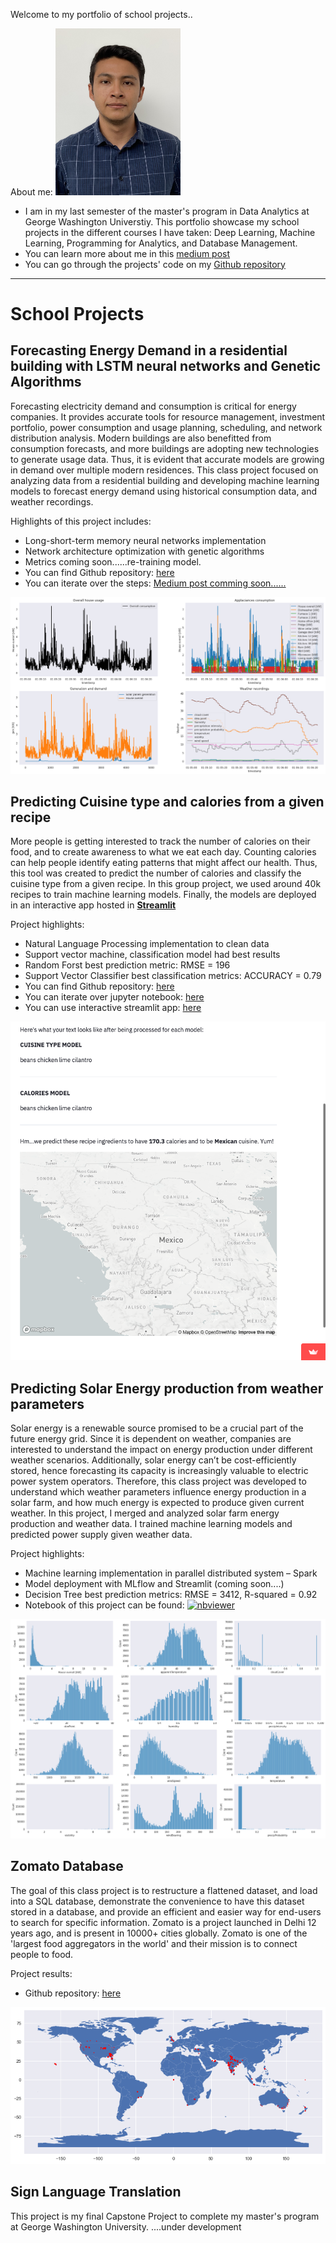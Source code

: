 
Welcome to my portfolio of school projects..

About me:
<img src="/images/fotoperfil.jpg" alt="fotodeperfil" width="200"/>


- I am in my last semester of the master's program in Data Analytics at George Washington Universtiy. This portfolio showcase my school projects in the different courses I have taken: Deep Learning, Machine Learning, Programming for Analytics, and Database Management. 
- You can learn more about me in this [medium post](https://medium.com/@garciaguerra.jl/my-journey-from-petroleum-engineering-to-data-science-a7f05919d406)
- You can go through the projects' code on my [Github repository](https://github.com/jgarcia2411)

----

# School Projects

## Forecasting Energy Demand in a residential building with LSTM neural networks and Genetic Algorithms

Forecasting electricity demand and consumption is critical for energy companies. It provides accurate tools for resource management, investment portfolio, power consumption and usage planning, scheduling, and network distribution analysis. Modern buildings are also benefitted from consumption forecasts, and more buildings are adopting new technologies to generate usage data. Thus, it is evident that accurate models are growing in demand over multiple modern residences. This class project focused on analyzing data from a residential building and developing machine learning models to forecast energy demand using historical consumption data, and weather recordings. 

Highlights of this project includes:
-	Long-short-term memory neural networks implementation
-	Network architecture optimization with genetic algorithms
-	Metrics coming soon......re-training model.
-	You can find Github repository: [here](https://github.com/jgarcia2411/Energy-Supply-Smart-Home.git)
-	You can iterate over the steps: [Medium post comming soon......]()

![powervstime](/images/demandusage.png)

## Predicting Cuisine type and calories from a given recipe
More people is getting interested to track the number of calories on their food, and to create awareness to what we eat each day. Counting calories can help people identify eating patterns that might affect our health. Thus, this tool was created to predict the number of calories and classify the cuisine type from a given recipe. In this group project, we used around 40k recipes to train machine learning models. Finally, the models are deployed in an interactive app hosted in [**Streamlit**](https://share.streamlit.io/msalceda/emse-6574-final-project/main/final_project_app.py) 

Project highlights:
-	Natural Language Processing implementation to clean data 
-	Support vector machine, classification model had best results
-	Random Forst best prediction metric: RMSE = 196
-	Support Vector Classifier best classification metrics: ACCURACY = 0.79 
-	You can find Github repository: [here](https://github.com/jgarcia2411/emse-6574-final-project.git)
-	You can iterate over jupyter notebook: [here](https://nbviewer.org/github/msalceda/msalceda.github.io/blob/master/assets/emse6574_assignments/EMSE_6574_Final_Project.ipynb)
-	You can use interactive streamlit app: [here](https://share.streamlit.io/msalceda/emse-6574-final-project/main/final_project_app.py) 

[![streamlitapp](/images/streamlitapp.png)](https://share.streamlit.io/msalceda/emse-6574-final-project/main/final_project_app.py)

## Predicting Solar Energy production from weather parameters
Solar energy is a renewable source promised to be a crucial part of the future energy grid. Since it is dependent on weather, companies are interested to understand the impact on energy production under different weather scenarios. Additionally, solar energy can’t be cost-efficiently stored, hence forecasting its capacity is increasingly valuable to electric power system operators. Therefore, this class project was developed to understand which weather parameters influence energy production in a solar farm, and how much energy is expected to produce given current weather. In this project, I merged and analyzed solar farm energy production and weather data. I trained machine learning models and predicted power supply given weather data. 

Project highlights:
-	Machine learning implementation in parallel distributed system – Spark
-	Model deployment with MLflow and Streamlit (coming soon....)
-	Decision Tree best prediction metrics: RMSE = 3412, R-squared = 0.92
-	Notebook of this project can be found: [![nbviewer](https://raw.githubusercontent.com/jupyter/design/master/logos/Badges/nbviewer_badge.svg)](https://nbviewer.jupyter.org/github/msalceda/msalceda.github.io/blob/master/assets/emse6574_assignments/Week_2_Assignment_Michael_Salceda.ipynb)

![featureimportance](/images/demandvisual.png)

## Zomato Database
The goal of this class project is to restructure a flattened dataset, and load into a SQL database, demonstrate the convenience to have this dataset stored in a database, and provide an efficient and easier way for end-users to search for specific information. Zomato is a project launched in Delhi 12 years ago, and is present in 10000+ cities globally. Zomato is one of the 'largest food aggregators in the world' and their mission is to connect people to food. 

Project results:
- Github repository: [here](https://github.com/jgarcia2411/Zomato_SQL_Database.git)

![zomato](/images/zomato.png)


## Sign Language Translation 

This project is my final Capstone Project to complete my master's program at George Washington University.
....under development

